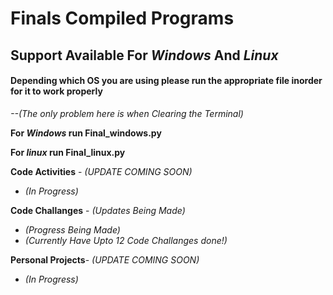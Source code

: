 # **Finals Compiled Programs**

## Support Available For _Windows_ And _Linux_

#### Depending which OS you are using please run the appropriate file inorder for it to work properly 

_--(The only problem here is when Clearing the Terminal)_

**For _Windows_ run Final_windows.py**

**For _linux_ run Final_linux.py**

**Code Activities** - _(UPDATE COMING SOON)_
   - _(In Progress)_

**Code Challanges** - _(Updates Being Made)_
   - _(Progress Being Made)_
   - _(Currently Have Upto 12 Code Challanges done!)_

**Personal Projects**- _(UPDATE COMING SOON)_
   - _(In Progress)_